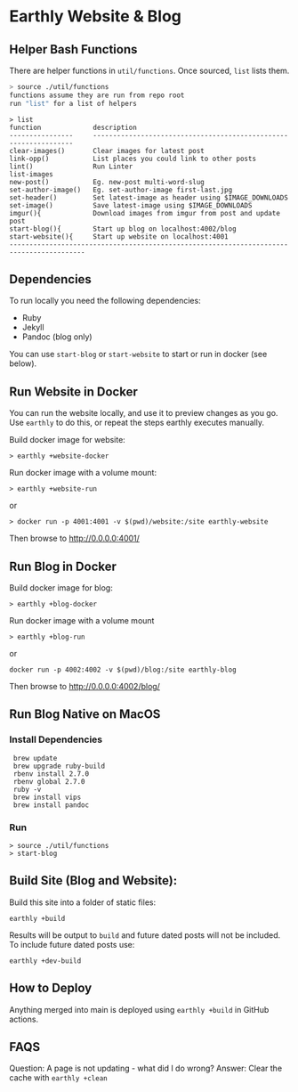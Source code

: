 # Earthly Website & Blog

## Helper Bash Functions
There are helper functions in `util/functions`. Once sourced, `list` lists them.

```bash
> source ./util/functions
functions assume they are run from repo root
run "list" for a list of helpers
```

```
> list
function             description
----------------     -----------------------------------------------------------------
clear-images()       Clear images for latest post
link-opp()           List places you could link to other posts
lint()               Run Linter
list-images
new-post()           Eg. new-post multi-word-slug
set-author-image()   Eg. set-author-image first-last.jpg
set-header()         Set latest-image as header using $IMAGE_DOWNLOADS
set-image()          Save latest-image using $IMAGE_DOWNLOADS
imgur(){             Download images from imgur from post and update post
start-blog(){        Start up blog on localhost:4002/blog
start-website(){     Start up website on localhost:4001
-----------------------------------------------------------------------------------------
```

## Dependencies

To run locally you need the following dependencies:

* Ruby 
* Jekyll
* Pandoc (blog only)

You can use `start-blog` or `start-website` to start or run in docker (see below).

## Run Website in Docker

You can run the website locally, and use it to preview changes as you go.  Use `earthly` to do this, or repeat the steps earthly executes manually.

Build docker image for website:

```
> earthly +website-docker 
```

Run docker image with a volume mount:

```
> earthly +website-run
```

or

```
> docker run -p 4001:4001 -v $(pwd)/website:/site earthly-website
```

Then browse to http://0.0.0.0:4001/


## Run Blog in Docker

Build docker image for blog:

```
> earthly +blog-docker
```

Run docker image with a volume mount

```
> earthly +blog-run
```

or

```
docker run -p 4002:4002 -v $(pwd)/blog:/site earthly-blog
```

Then browse to http://0.0.0.0:4002/blog/

## Run Blog Native on MacOS

### Install Dependencies

```
 brew update
 brew upgrade ruby-build
 rbenv install 2.7.0
 rbenv global 2.7.0
 ruby -v
 brew install vips
 brew install pandoc
```

### Run

```
> source ./util/functions
> start-blog

```

## Build Site (Blog and Website):

Build this site into a folder of static files:

```
earthly +build
```

Results will be output to `build` and future dated posts will not be included.
To include future dated posts use:

```
earthly +dev-build
```

## How to Deploy

Anything merged into main is deployed using `earthly +build` in GitHub actions.

## FAQS

Question: A page is not updating - what did I do wrong?
Answer: Clear the cache with `earthly +clean`
